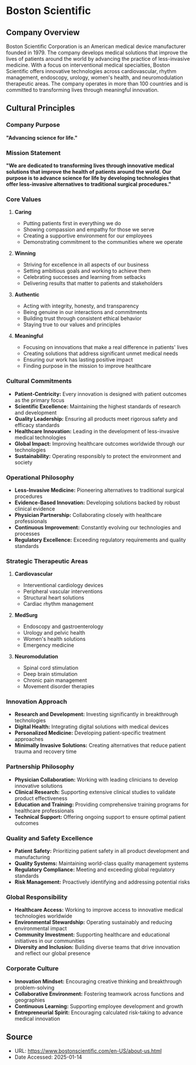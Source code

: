 # Boston Scientific

## Company Overview

Boston Scientific Corporation is an American medical device manufacturer founded in 1979. The company develops medical solutions that improve the lives of patients around the world by advancing the practice of less-invasive medicine. With a focus on interventional medical specialties, Boston Scientific offers innovative technologies across cardiovascular, rhythm management, endoscopy, urology, women's health, and neuromodulation therapeutic areas. The company operates in more than 100 countries and is committed to transforming lives through meaningful innovation.

## Cultural Principles

### Company Purpose

**"Advancing science for life."**

### Mission Statement

**"We are dedicated to transforming lives through innovative medical solutions that improve the health of patients around the world. Our purpose is to advance science for life by developing technologies that offer less-invasive alternatives to traditional surgical procedures."**

### Core Values

1. **Caring**
   - Putting patients first in everything we do
   - Showing compassion and empathy for those we serve
   - Creating a supportive environment for our employees
   - Demonstrating commitment to the communities where we operate

2. **Winning**
   - Striving for excellence in all aspects of our business
   - Setting ambitious goals and working to achieve them
   - Celebrating successes and learning from setbacks
   - Delivering results that matter to patients and stakeholders

3. **Authentic**
   - Acting with integrity, honesty, and transparency
   - Being genuine in our interactions and commitments
   - Building trust through consistent ethical behavior
   - Staying true to our values and principles

4. **Meaningful**
   - Focusing on innovations that make a real difference in patients' lives
   - Creating solutions that address significant unmet medical needs
   - Ensuring our work has lasting positive impact
   - Finding purpose in the mission to improve healthcare

### Cultural Commitments

- **Patient-Centricity:** Every innovation is designed with patient outcomes as the primary focus
- **Scientific Excellence:** Maintaining the highest standards of research and development
- **Quality Leadership:** Ensuring all products meet rigorous safety and efficacy standards
- **Healthcare Innovation:** Leading in the development of less-invasive medical technologies
- **Global Impact:** Improving healthcare outcomes worldwide through our technologies
- **Sustainability:** Operating responsibly to protect the environment and society

### Operational Philosophy

- **Less-Invasive Medicine:** Pioneering alternatives to traditional surgical procedures
- **Evidence-Based Innovation:** Developing solutions backed by robust clinical evidence
- **Physician Partnership:** Collaborating closely with healthcare professionals
- **Continuous Improvement:** Constantly evolving our technologies and processes
- **Regulatory Excellence:** Exceeding regulatory requirements and quality standards

### Strategic Therapeutic Areas

1. **Cardiovascular**
   - Interventional cardiology devices
   - Peripheral vascular interventions
   - Structural heart solutions
   - Cardiac rhythm management

2. **MedSurg**
   - Endoscopy and gastroenterology
   - Urology and pelvic health
   - Women's health solutions
   - Emergency medicine

3. **Neuromodulation**
   - Spinal cord stimulation
   - Deep brain stimulation
   - Chronic pain management
   - Movement disorder therapies

### Innovation Approach

- **Research and Development:** Investing significantly in breakthrough technologies
- **Digital Health:** Integrating digital solutions with medical devices
- **Personalized Medicine:** Developing patient-specific treatment approaches
- **Minimally Invasive Solutions:** Creating alternatives that reduce patient trauma and recovery time

### Partnership Philosophy

- **Physician Collaboration:** Working with leading clinicians to develop innovative solutions
- **Clinical Research:** Supporting extensive clinical studies to validate product effectiveness
- **Education and Training:** Providing comprehensive training programs for healthcare professionals
- **Technical Support:** Offering ongoing support to ensure optimal patient outcomes

### Quality and Safety Excellence

- **Patient Safety:** Prioritizing patient safety in all product development and manufacturing
- **Quality Systems:** Maintaining world-class quality management systems
- **Regulatory Compliance:** Meeting and exceeding global regulatory standards
- **Risk Management:** Proactively identifying and addressing potential risks

### Global Responsibility

- **Healthcare Access:** Working to improve access to innovative medical technologies worldwide
- **Environmental Stewardship:** Operating sustainably and reducing environmental impact
- **Community Investment:** Supporting healthcare and educational initiatives in our communities
- **Diversity and Inclusion:** Building diverse teams that drive innovation and reflect our global presence

### Corporate Culture

- **Innovation Mindset:** Encouraging creative thinking and breakthrough problem-solving
- **Collaborative Environment:** Fostering teamwork across functions and geographies
- **Continuous Learning:** Supporting employee development and growth
- **Entrepreneurial Spirit:** Encouraging calculated risk-taking to advance medical innovation

## Source
- URL: https://www.bostonscientific.com/en-US/about-us.html
- Date Accessed: 2025-01-14